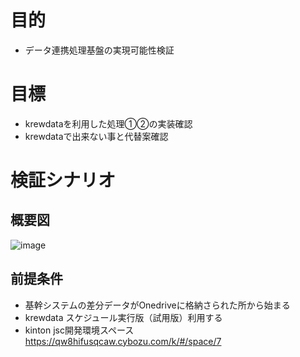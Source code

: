 # 目的
- データ連携処理基盤の実現可能性検証

# 目標
- krewdataを利用した処理①②の実装確認
- krewdataで出来ない事と代替案確認

# 検証シナリオ
## 概要図
![image](https://github.com/ShopChannelIT/Vendor-Potal-Systme/assets/88366591/516e22cd-34cc-4ecf-9861-1d7bdbda8d6c)




## 前提条件
- 基幹システムの差分データがOnedriveに格納さられた所から始まる
- krewdata スケジュール実行版（試用版）利用する
- kinton jsc開発環境スペース https://qw8hifusqcaw.cybozu.com/k/#/space/7




